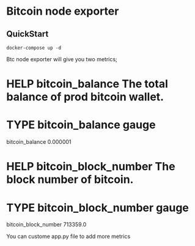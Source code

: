 # Bitcoin node exporter

## QuickStart

```
docker-compose up -d
```

Btc node exporter will give you two metrics;

# HELP bitcoin_balance The total balance of prod bitcoin wallet.
# TYPE bitcoin_balance gauge
bitcoin_balance 0.000001
# HELP bitcoin_block_number The block number of bitcoin.
# TYPE bitcoin_block_number gauge
bitcoin_block_number 713359.0

You can custome app.py file to add more metrics





